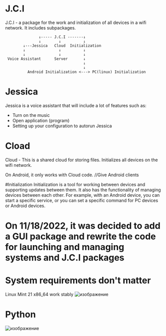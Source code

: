 # J.C.I
J.C.I - a package for the work and initialization of all devices in a wifi network. It includes subpackages.

                   ↓----- J.C.I -------↓
                   ↓        ↓          ↓
            ↓---Jessica   Cloud  Initialization
            ↓               ↓          ↓
            ↓               ↓          ↓
     Voice Assistant      Server       ↓
                                       ↓
                                       ↓
              Android Initialization <---> PC(linux) Initialization
             

# Jessica
Jessica is a voice assistant that will include a lot of features such as:

- Turn on the music
- Open application (program)
- Setting up your configuration to autorun Jessica

# Cload
Cloud - This is a shared cloud for storing files. Initializes all devices on the wifi network.

On Android, it only works with Cloud code.
//Give Android clients

#Initialization
Initialization is a tool for working between devices and supporting updates between them. It also has the functionality of managing devices between each other. For example, with an Android device, you can start a specific service, or you can set a specific command for PC devices or Android devices.

# On 11/18/2022, it was decided to add a GUI package and rewrite the code for launching and managing systems and J.C.I packages

# System requirements don't matter
Linux Mint 21 x86_64 work stably
![изображение](https://user-images.githubusercontent.com/40025622/202737864-578158ff-026c-4efa-826a-166c645cd8c9.png)
# Python
![изображение](https://user-images.githubusercontent.com/40025622/202738641-61c46631-913b-4187-8be4-bf9a44df0143.png)

